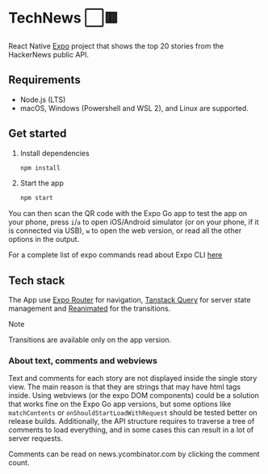 # TechNews ⬜️🟥

React Native [Expo](https://expo.dev) project that shows the top 20 stories from the HackerNews public API.

## Requirements

- Node.js (LTS)
- macOS, Windows (Powershell and WSL 2), and Linux are supported.

## Get started

1. Install dependencies

   ```bash
   npm install
   ```

2. Start the app

   ```bash
   npm start
   ```

You can then scan the QR code with the Expo Go app to test the app on your phone, press `i`/`a` to open iOS/Android simulator (or on your phone, if it is connected via USB), `w` to open the web version, or read all the other options in the output.

For a complete list of expo commands read about Expo CLI [here](https://docs.expo.dev/more/expo-cli/)

## Tech stack

The App use [Expo Router](https://docs.expo.dev/router/introduction/) for navigation, [Tanstack Query](https://tanstack.com/query/latest) for server state management and [Reanimated](https://docs.swmansion.com/react-native-reanimated/) for the transitions.

> [!NOTE]  
> Transitions are available only on the app version.

### About text, comments and webviews

Text and comments for each story are not displayed inside the single story view. The main reason is that they are strings that may have html tags inside. Using webviews (or the expo DOM components) could be a solution that works fine on the Expo Go app versions, but some options like `matchContents` or `onShouldStartLoadWithRequest` should be tested better on release builds. Additionally, the API structure requires to traverse a tree of comments to load everything, and in some cases this can result in a lot of server requests.

Comments can be read on news.ycombinator.com by clicking the comment count.
